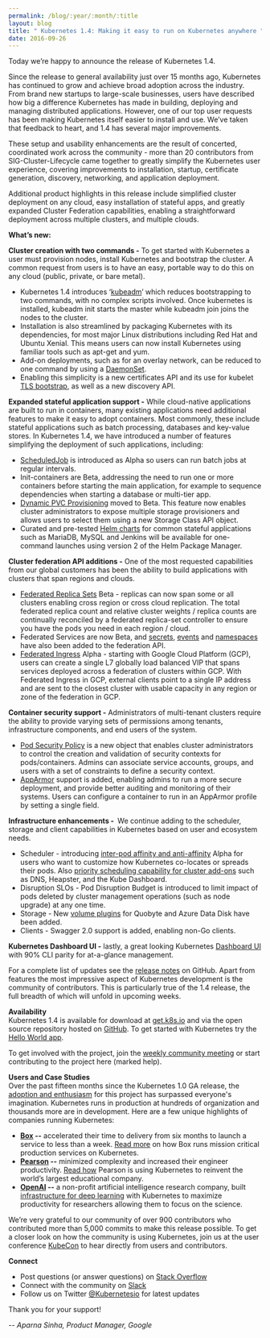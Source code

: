 ```yaml
---
permalink: /blog/:year/:month/:title
layout: blog
title: " Kubernetes 1.4: Making it easy to run on Kubernetes anywhere "
date: 2016-09-26
---
```

Today we’re happy to announce the release of Kubernetes 1.4.  
  
Since the release to general availability just over 15 months ago, Kubernetes has continued to grow and achieve broad adoption across the industry. From brand new startups to large-scale businesses, users have described how big a difference Kubernetes has made in building, deploying and managing distributed applications. However, one of our top user requests has been making Kubernetes itself easier to install and use. We’ve taken that feedback to heart, and 1.4 has several major improvements.  
  
These setup and usability enhancements are the result of concerted, coordinated work across the community - more than 20 contributors from SIG-Cluster-Lifecycle came together to greatly simplify the Kubernetes user experience, covering improvements to installation, startup, certificate generation, discovery, networking, and application deployment.  
  
Additional product highlights in this release include simplified cluster deployment on any cloud, easy installation of stateful apps, and greatly expanded Cluster Federation capabilities, enabling a straightforward deployment across multiple clusters, and multiple clouds.  
  
**What’s new:**  
  
**Cluster creation with two commands -** To get started with Kubernetes a user must provision nodes, install Kubernetes and bootstrap the cluster. A common request from users is to have an easy, portable way to do this on any cloud (public, private, or bare metal).  
  

- Kubernetes 1.4 introduces ‘[kubeadm](http://kubernetes.io/docs/getting-started-guides/kubeadm/)’ which reduces bootstrapping to two commands, with no complex scripts involved. Once kubernetes is installed, kubeadm init starts the master while kubeadm join joins the nodes to the cluster.
- Installation is also streamlined by packaging Kubernetes with its dependencies, for most major Linux distributions including Red Hat and Ubuntu Xenial. This means users can now install Kubernetes using familiar tools such as apt-get and yum.
- Add-on deployments, such as for an overlay network, can be reduced to one command by using a [DaemonSet](http://kubernetes.io/docs/admin/daemons/).
- Enabling this simplicity is a new certificates API and its use for kubelet [TLS bootstrap](http://kubernetes.io/docs/admin/master-node-communication/#kubelet-tls-bootstrap), as well as a new discovery API.
  
**Expanded stateful application support -** While cloud-native applications are built to run in containers, many existing applications need additional features to make it easy to adopt containers. Most commonly, these include stateful applications such as batch processing, databases and key-value stores. In Kubernetes 1.4, we have introduced a number of features simplifying the deployment of such applications, including:&nbsp;  
  

- [ScheduledJob](http://kubernetes.io/docs/user-guide/scheduled-jobs/) is introduced as Alpha so users can run batch jobs at regular intervals.
- Init-containers are Beta, addressing the need to run one or more containers before starting the main application, for example to sequence dependencies when starting a database or multi-tier app.
- [Dynamic PVC Provisioning](http://kubernetes.io/docs/user-guide/persistent-volumes/) moved to Beta. This feature now enables cluster administrators to expose multiple storage provisioners and allows users to select them using a new Storage Class API object. &nbsp;
- Curated and pre-tested [Helm charts](https://github.com/kubernetes/charts) for common stateful applications such as MariaDB, MySQL and Jenkins will be available for one-command launches using version 2 of the Helm Package Manager.
  
**Cluster federation API additions -** One of the most requested capabilities from our global customers has been the ability to build applications with clusters that span regions and clouds.&nbsp;  
  

- [Federated Replica Sets](http://kubernetes.io/docs/user-guide/federation/replicasets/) Beta - replicas can now span some or all clusters enabling cross region or cross cloud replication. The total federated replica count and relative cluster weights / replica counts are continually reconciled by a federated replica-set controller to ensure you have the pods you need in each region / cloud.
- Federated Services are now Beta, and [secrets](http://kubernetes.io/docs/user-guide/federation/secrets/), [events](http://kubernetes.io/docs/user-guide/federation/events) and [namespaces](http://kubernetes.io/docs/user-guide/federation/namespaces) have also been added to the federation API.
- [Federated Ingress](http://kubernetes.io/docs/user-guide/federation/federated-ingress/) Alpha - starting with Google Cloud Platform (GCP), users can create a single L7 globally load balanced VIP that spans services deployed across a federation of clusters within GCP. With Federated Ingress in GCP, external clients point to a single IP address and are sent to the closest cluster with usable capacity in any region or zone of the federation in GCP.
  
**Container security support -** Administrators of multi-tenant clusters require the ability to provide varying sets of permissions among tenants, infrastructure components, and end users of the system.  
  

- [Pod Security Policy](http://kubernetes.io/docs/user-guide/pod-security-policy/) is a new object that enables cluster administrators to control the creation and validation of security contexts for pods/containers. Admins can associate service accounts, groups, and users with a set of constraints to define a security context.
- [AppArmor](http://kubernetes.io/docs/admin/apparmor/) support is added, enabling admins to run a more secure deployment, and provide better auditing and monitoring of their systems. Users can configure a container to run in an AppArmor profile by setting a single field.
  
**Infrastructure enhancements -&nbsp;** We continue adding to the scheduler, storage and client capabilities in Kubernetes based on user and ecosystem needs.  
  

- Scheduler - introducing [inter-pod affinity and anti-affinity](http://kubernetes.io/docs/user-guide/node-selection/)&nbsp;Alpha for users who want to customize how Kubernetes co-locates or spreads their pods. Also [priority scheduling capability for cluster add-ons](http://kubernetes.io/docs/admin/rescheduler/#guaranteed-scheduling-of-critical-add-on-pods) such as DNS, Heapster, and the Kube Dashboard.
- Disruption SLOs - Pod Disruption Budget is introduced to limit impact of pods deleted by cluster management operations (such as node upgrade) at any one time.
- Storage - New [volume plugins](http://kubernetes.io/docs/user-guide/volumes/) for Quobyte and Azure Data Disk have been added.
- Clients - Swagger 2.0 support is added, enabling non-Go clients.
  
**Kubernetes Dashboard UI -** lastly, a great looking Kubernetes [Dashboard UI](https://github.com/kubernetes/dashboard#kubernetes-dashboard) with 90% CLI parity for at-a-glance management.  
  
For a complete list of updates see the [release notes](https://github.com/kubernetes/kubernetes/pull/33410) on GitHub. Apart from features the most impressive aspect of Kubernetes development is the community of contributors. This is particularly true of the 1.4 release, the full breadth of which will unfold in upcoming weeks.  
  
**Availability**  
Kubernetes 1.4 is available for download at [get.k8s.io](http://get.k8s.io/) and via the open source repository hosted on [GitHub](http://github.com/kubernetes/kubernetes). To get started with Kubernetes try the [Hello World app](http://kubernetes.io/docs/hellonode/).  
  
To get involved with the project, join the [weekly community meeting](https://groups.google.com/forum/#!forum/kubernetes-community-video-chat) or start contributing to the project here (marked help).&nbsp;  
  
**Users and Case Studies**  
Over the past fifteen months since the Kubernetes 1.0 GA release, the [adoption and enthusiasm](http://kubernetes.io/case-studies/) for this project has surpassed everyone's imagination. Kubernetes runs in production at hundreds of organization and thousands more are in development. Here are a few unique highlights of companies running Kubernetes:&nbsp;  
  

- **[Box](https://www.box.com/) --** accelerated their time to delivery from six months to launch a service to less than a week. [Read more](https://blog.box.com/blog/kubernetes-box-microservices-maximum-velocity/) on how Box runs mission critical production services on Kubernetes.
- **[Pearson](https://www.pearson.com/) --** minimized complexity and increased their engineer productivity. [Read how](http://kubernetes.io/case-studies/pearson) Pearson is using Kubernetes to reinvent the world’s largest educational company.&nbsp;
- **[OpenAI](https://openai.com/) --** a non-profit artificial intelligence research company, built [infrastructure for deep learning](https://openai.com/blog/infrastructure-for-deep-learning/) with Kubernetes to maximize productivity for researchers allowing them to focus on the science.
  
We’re very grateful to our community of over 900 contributors who contributed more than 5,000 commits to make this release possible. To get a closer look on how the community is using Kubernetes, join us at the user conference [KubeCon](http://events.linuxfoundation.org/events/kubecon) to hear directly from users and contributors.  
  
**Connect**  
  

- Post questions (or answer questions) on [Stack Overflow](http://stackoverflow.com/questions/tagged/kubernetes)&nbsp;
- Connect with the community on [Slack](http://slack.k8s.io/)
- Follow us on Twitter [@Kubernetesio](https://twitter.com/kubernetesio) for latest updates
  
Thank you for your support!&nbsp;  
  
_-- Aparna Sinha, Product Manager, Google_  

  

  

